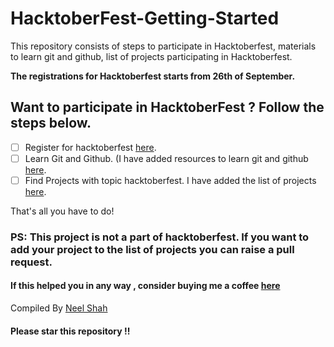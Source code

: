 # HacktoberFest-Getting-Started
This repository consists of steps to participate in Hacktoberfest, materials to learn git and github, list of projects participating in Hacktoberfest.

**The registrations for Hacktoberfest starts from 26th of September.**
## Want to participate in HacktoberFest ? Follow the steps below.

- [ ] Register for hacktoberfest [here](https://hacktoberfest.com/). 
- [ ] Learn Git and Github. (I have added resources to learn git and github [here](/Git_resources.md).
- [ ] Find Projects with topic hacktoberfest. I have added the list of projects [here](/ProjectList.md). 

That's all you have to do!
### PS: This project is not a part of hacktoberfest. If you want to add your project to the list of projects you can raise a pull request.


#### If this helped you in any way , consider buying me a coffee [here](https://www.buymeacoffee.com/nexus24)
Compiled By [Neel Shah](https://github.com/neelshah2409)


#### Please star this repository !!
